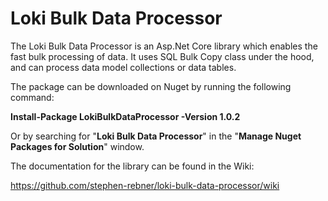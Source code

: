 # Loki Bulk Data Processor
The Loki Bulk Data Processor is an Asp.Net Core library which enables the fast bulk processing of data. It uses SQL Bulk Copy class under the hood, and can process data model collections or data tables.

The package can be downloaded on Nuget by running the following command:

**Install-Package LokiBulkDataProcessor -Version 1.0.2**

Or by searching for "**Loki Bulk Data Processor**" in the "**Manage Nuget Packages for Solution**" window.

The documentation for the library can be found in the Wiki: 

https://github.com/stephen-rebner/loki-bulk-data-processor/wiki

